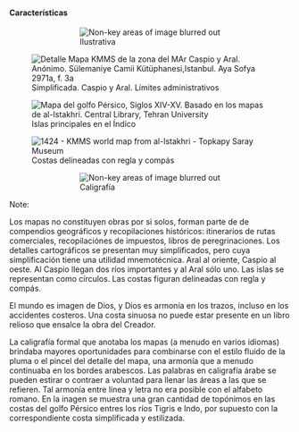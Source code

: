 #### Características

<div class="l-multiple-6" style="justify-items:center">
  <figure>
    <img class="plain" style="max-height:20vh" data-src="images/islamic-map-balkhi-istakhri-persico.jpg" alt="Non-key areas of image blurred out">
    <figcaption>Ilustrativa</figcaption>
  </figure>
  <figure>
    <img class="plain" style="max-height:20vh" data-src="images/islamic-caract-simplicity.jpg" title="Detalle Mapa KMMS de la zona del MAr Caspio y Aral. Anónimo. Sülemaniye Camii Kütüphanesi,Istanbul. Aya Sofya 2971a, f. 3a">
    <figcaption>Simplificada. Caspio y Aral. Límites administrativos</figcaption>
  </figure>
  <figure>
    <img class="plain" style="max-height:20vh" data-src="images/islamic-caract-islas.jpg" title="Mapa del golfo Pérsico, Siglos XIV-XV. Basado en los mapas de al-Istakhri. Central Library, Tehran University">
    <figcaption>Islas principales en el Índico</figcaption>
  </figure>							
  </div>
  <div class="l-multiple" style="justify-items:center">
  <figure>
    <img class="plain" style="max-height:20vh" data-src="images/islamic-caract-costas.jpg" title="1424 - KMMS world map from al-Istakhri - Topkapy Saray Museum">
    <figcaption>Costas delineadas con regla y compás</figcaption>
  </figure>	
  <figure>
    <img class="plain" style="max-height:20vh" data-src="images/islamic-caract-caligrafia.jpg" alt="Non-key areas of image blurred out">
    <figcaption>Caligrafía</figcaption>
  </figure>
</div>

Note:

Los mapas no constituyen obras por si solos, forman parte de de compendios geográficos y recopilaciones históricos: itinerarios de rutas comerciales, recopilaciónes de impuestos, libros de peregrinaciones. Los detalles cartográficos se presentan muy simplificados, pero cuya simplificación tiene una utilidad mnemotécnica. Aral al oriente, Caspio al oeste. Al Caspio llegan dos ríos importantes y al Aral sólo uno. Las islas se representan como círculos. Las costas figuran delineadas con regla y compás. 
  
El mundo es imagen de Dios, y Dios es armonía en los trazos, incluso en los accidentes costeros. Una costa sinuosa no puede estar presente en un libro relioso que ensalce la obra del Creador.

La caligrafía formal que anotaba los mapas (a menudo en varios idiomas) brindaba mayores oportunidades para combinarse con el estilo fluido de la pluma o el pincel del detalle del mapa, una armonía que a menudo continuaba en los bordes arabescos. Las palabras en caligrafía árabe se pueden estirar o contraer a voluntad para llenar las áreas a las que se refieren. Tal armonía entre línea y letra no era posible con el alfabeto romano. En la inagen se muestra una gran cantidad de topónimos en las costas del golfo Pérsico entres los ríos Tigris e Indo, por supuesto con la correspondiente costa simplificada y estilizada.
